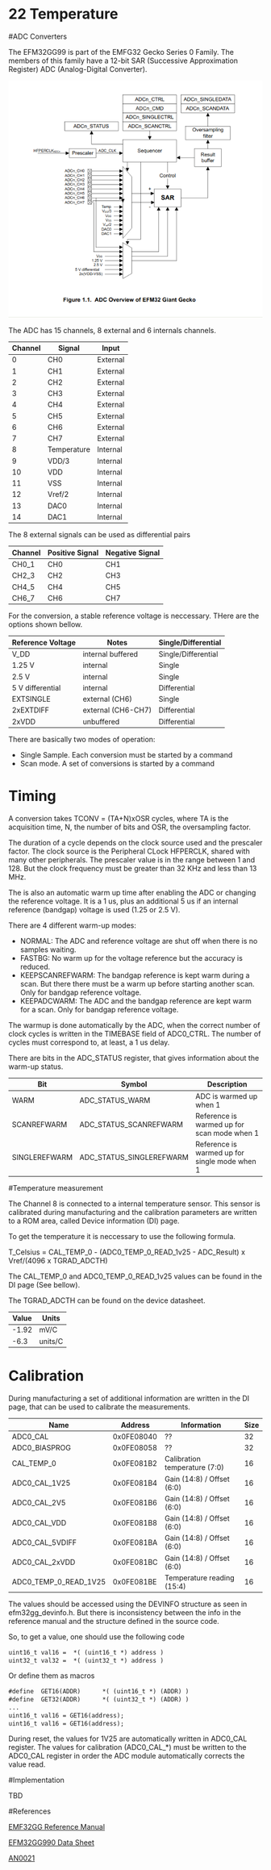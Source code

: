 22 Temperature
===============

#ADC Converters

The EFM32GG99 is part of the EMFG32 Gecko Series 0 Family. The members of this family have a 12-bit SAR (Successive Approximation Register) ADC (Analog-Digital Converter).

![image0001](efm32gg-adc.png)

The ADC has 15 channels, 8 external and 6 internals channels.

Channel| Signal       |  Input
-------|--------------|---------
0      | CH0          | External
1      | CH1          | External
2      | CH2          | External
3      | CH3          | External
4      | CH4          | External
5      | CH5          | External
6      | CH6          | External
7      | CH7          | External
8      | Temperature  | Internal
9      | VDD/3        | Internal
10     | VDD          | Internal
11     | VSS          | Internal
12     | Vref/2       | Internal
13     | DAC0         | Internal
14     | DAC1         | Internal

The 8 external signals can be used as differential pairs

Channel    | Positive Signal  | Negative Signal  |
-----------|------------------|------------------|
CH0_1      |     CH0          |      CH1         |
CH2_3      |     CH2          |      CH3         |
CH4_5      |     CH4          |      CH5         |
CH6_7      |     CH6          |      CH7         |

For the conversion, a stable reference voltage is neccessary. THere are the options shown bellow.

Reference Voltage| Notes             |  Single/Differential |
-----------------|-------------------|----------------------|
V_DD             | internal buffered | Single/Differential  |
1.25 V           | internal          |    Single            |
2.5 V            | internal          |    Single            |
5 V differential | internal          |  Differential        |
EXTSINGLE        | external (CH6)    |    Single            |
2xEXTDIFF        | external (CH6-CH7)|  Differential        |
2xVDD            | unbuffered        |  Differential        |

There are basically two modes of operation:

* Single Sample. Each conversion must be started by a command
* Scan mode. A set of conversions is started by a command 


# Timing

A conversion takes TCONV = (TA+N)xOSR cycles, where TA is the acquisition time, N, the number of bits and OSR, the oversampling factor.

The duration of a cycle depends on the clock source used and the prescaler factor. The clock source is the Peripheral CLock HFPERCLK, shared with many other peripherals. The prescaler value is in the range between 1 and 128. But the clock frequency must be greater than 32 KHz and less than 13 MHz.

The is also an automatic warm up time after enabling the ADC or changing the reference voltage. It is a 1 us, plus an additional 5 us if an internal reference (bandgap)  voltage is used (1.25 or 2.5 V).

There are 4 different warm-up modes:

* NORMAL: The ADC and reference voltage are shut off when there is no samples waiting.
* FASTBG: No warm up for the voltage reference but the accuracy is reduced. 
* KEEPSCANREFWARM: The bandgap reference is kept warm during a scan. But there there must be a warm up before starting another scan. Only for bandgap reference voltage.
* KEEPADCWARM: The ADC and the bandgap reference are kept warm for a scan. Only for bandgap reference voltage.

The warmup is done automatically by the ADC, when the correct number of clock cycles is written in the TIMEBASE field of ADC0_CTRL. The number of cycles must correspond to, at least, a 1 us delay.

There are bits in the ADC_STATUS register, that gives information about the warm-up status.

Bit           | Symbol                      | Description
--------------|-----------------------------|-----------------------------------------------
WARM          | ADC_STATUS_WARM             | ADC is warmed up when 1
SCANREFWARM   | ADC_STATUS_SCANREFWARM      | Reference is warmed up for scan mode when 1
SINGLEREFWARM |  ADC_STATUS_SINGLEREFWARM   | Reference is warmed up for single mode when 1


#Temperature measurement

The Channel 8 is connected to a internal temperature sensor. This sensor is calibrated  during manufacturing and the calibration parameters are written to a ROM area, called Device information (DI) page.

To get the temperature it is neccessary to use the following formula.

T_Celsius = CAL_TEMP_0 - (ADC0_TEMP_0_READ_1v25 - ADC_Result) x Vref/(4096 x TGRAD_ADCTH)

The CAL_TEMP_0 and ADC0_TEMP_0_READ_1v25 values can be found in the DI page (See bellow).

The TGRAD_ADCTH can be found on the device datasheet.

Value    |  Units   |
---------|----------|
-1.92    |  mV/C    |
-6.3     |  units/C |

# Calibration

During manufacturing a set of additional information are written in the DI page, that can be used to calibrate the measurements.

Name                   |   Address      |   Information                      |  Size   |
-----------------------|----------------|------------------------------------|---------|
ADC0_CAL               |   0x0FE08040   |  ??                                |   32    |
ADC0_BIASPROG          |   0x0FE08058   |  ??                                |   32    |
CAL_TEMP_0             |   0x0FE081B2   |  Calibration temperature (7:0)     |   16    |
ADC0_CAL_1V25          |   0x0FE081B4   |  Gain (14:8) / Offset (6:0)        |   16    |
ADC0_CAL_2V5           |   0x0FE081B6   |  Gain (14:8) / Offset (6:0)        |   16    |
ADC0_CAL_VDD           |   0x0FE081B8   |  Gain (14:8) / Offset (6:0)        |   16    |
ADC0_CAL_5VDIFF        |   0x0FE081BA   |  Gain (14:8) / Offset (6:0)        |   16    |
ADC0_CAL_2xVDD         |   0x0FE081BC   |  Gain (14:8) / Offset (6:0)        |   16    |
ADC0_TEMP_0_READ_1V25  |   0x0FE081BE   |  Temperature reading (15:4)        |   16    |


The values should be accessed using the DEVINFO structure as seen in efm32gg_devinfo.h. But there is inconsistency between the info in the reference manual and the structure defined in the source code.

So, to get a value, one should use the following code

    uint16_t val16 =  *( (uint16_t *) address )
    uint32_t val32 =  *( (uint32_t *) address )

Or define them as macros

    #define  GET16(ADDR)      *( (uint16_t *) (ADDR) )
    #define  GET32(ADDR)      *( (uint32_t *) (ADDR) )
    ...
    uint16_t val16 = GET16(address);
    uint16_t val16 = GET16(address);

During reset, the values for 1V25 are automatically written in ADC0_CAL register. The values for calibration (ADC0_CAL_*)  must be written to the ADC0_CAL register in order the ADC module automatically corrects the value read.

#Implementation

TBD

#References

[EMF32GG Reference Manual](https://www.silabs.com/documents/public/reference-manuals/EFM32GG-RM.pdf)

[EFM32GG990 Data Sheet](https://www.silabs.com/documents/public/data-sheets/efm32gg-datasheet.pdf)

[AN0021](https://www.silabs.com/documents/public/application-notes/AN0021.pdf)

